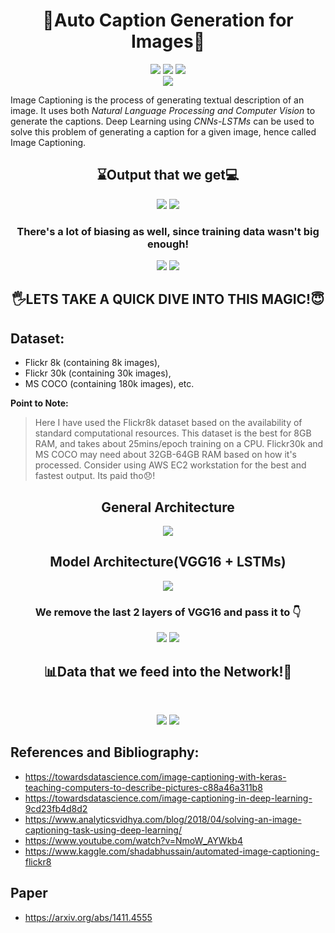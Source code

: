 # <div align="center"> 🤖Auto Caption Generation for Images📸
<p align='center'> 
 <img src="https://img.shields.io/badge/-Auto Image2Caption-brightgreen?style=for-the-badge" />
 <img src="https://forthebadge.com/images/badges/built-with-love.svg" />
 <img src="https://img.shields.io/badge/-By%20Swarnabha%20Das-yellow?style=for-the-badge" /><br>
 <img src="http://ForTheBadge.com/images/badges/made-with-python.svg"/>
</p>
</div>

Image Captioning is the process of generating textual description of an image. It uses both *Natural Language Processing and Computer Vision* to generate the captions. Deep Learning using *CNNs-LSTMs* can be used to solve this problem of generating a caption for a given image, hence called Image Captioning.

## <div align="center"> ⌛Output that we get💻
<p align='center'> 
 <img src="https://github.com/sd2001/Auto-Image2Caption/blob/main/correct1.png" />
 <img src="https://github.com/sd2001/Auto-Image2Caption/blob/main/correct2.png" /> 
</p>
</div> 

### <div align="center"> There's a lot of biasing as well, since training data wasn't big enough!</div>

<p align='center'> 
 <img src="https://github.com/sd2001/Auto-Image2Caption/blob/main/bias1.png" />
 <img src="https://github.com/sd2001/Auto-Image2Caption/blob/main/bias2.png" /> 
</p>
 
 ## <div align="center"> 🖐️LETS TAKE A QUICK DIVE INTO THIS MAGIC!😇</div>

## Dataset:
- Flickr 8k (containing 8k images), 
- Flickr 30k (containing 30k images), 
- MS COCO (containing 180k images), etc.

**Point to Note:**
> Here I have used the Flickr8k dataset based on the availability of standard computational resources. This dataset is the best for 8GB RAM, and takes about 25mins/epoch training on a CPU. 
  Flickr30k and MS COCO may need about 32GB-64GB RAM based on how it's processed. Consider using AWS EC2 workstation for the best and fastest output. Its paid tho😞!
  
## <div align="center">General Architecture
<p align='center'> 
 <img src="https://github.com/sd2001/Auto-Image2Caption/blob/main/model.png" /> 
</p>
  </div>

## <div align="center"> Model Architecture(VGG16 + LSTMs)
<p align='center'> 
 <img src="https://github.com/sd2001/Auto-Image2Caption/blob/main/vgg16.png" /></p>
</div>

### <div align="center"> We remove the last 2 layers of VGG16 and pass it to 👇 
 
 <p align='center'> 
 <img src="https://github.com/sd2001/Auto-Image2Caption/blob/main/lstm.png" />
 <img src="https://github.com/sd2001/Auto-Image2Caption/blob/main/summary.png" />
</p>
</div>

## <div align="center"> 📊Data that we feed into the Network!📁
  <br><p align='center'>
  <img src="https://github.com/sd2001/Auto-Image2Caption/blob/main/encoded.png" />
  <img src="https://github.com/sd2001/Auto-Image2Caption/blob/main/flow.png" />
  </p>  
 </div>
 
 ## References and Bibliography:
- https://towardsdatascience.com/image-captioning-with-keras-teaching-computers-to-describe-pictures-c88a46a311b8
- https://towardsdatascience.com/image-captioning-in-deep-learning-9cd23fb4d8d2
- https://www.analyticsvidhya.com/blog/2018/04/solving-an-image-captioning-task-using-deep-learning/
- https://www.youtube.com/watch?v=NmoW_AYWkb4
- https://www.kaggle.com/shadabhussain/automated-image-captioning-flickr8

## Paper
- https://arxiv.org/abs/1411.4555
 
 
